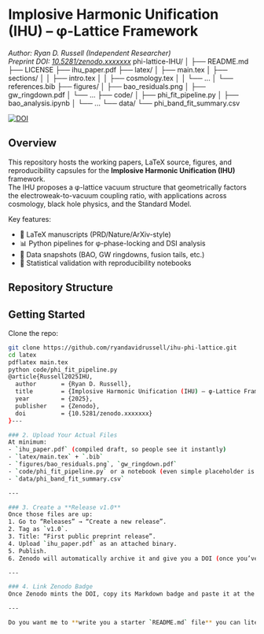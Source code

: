 # Implosive Harmonic Unification (IHU) – φ-Lattice Framework
*Author: Ryan D. Russell (Independent Researcher)*  
*Preprint DOI: [10.5281/zenodo.xxxxxxx](https://doi.org/10.5281/zenodo.xxxxxxx)*
phi-lattice-IHU/
│
├── README.md
├── LICENSE
├── ihu_paper.pdf
├── latex/
│   ├── main.tex
│   ├── sections/
│   │   ├── intro.tex
│   │   ├── cosmology.tex
│   │   └── ...
│   └── references.bib
├── figures/
│   ├── bao_residuals.png
│   ├── gw_ringdown.pdf
│   └── ...
├── code/
│   ├── phi_fit_pipeline.py
│   ├── bao_analysis.ipynb
│   └── ...
└── data/
    └── phi_band_fit_summary.csv

[![DOI](https://zenodo.org/badge/DOI/10.5281/zenodo.xxxxxxx.svg)](https://doi.org/10.5281/zenodo.xxxxxxx)

## Overview
This repository hosts the working papers, LaTeX source, figures, and reproducibility capsules for the **Implosive Harmonic Unification (IHU)** framework.  
The IHU proposes a φ-lattice vacuum structure that geometrically factors the electroweak-to-vacuum coupling ratio, with applications across cosmology, black hole physics, and the Standard Model.

Key features:
- 📄 LaTeX manuscripts (PRD/Nature/ArXiv-style)
- 📊 Python pipelines for φ-phase-locking and DSI analysis
- 📂 Data snapshots (BAO, GW ringdowns, fusion tails, etc.)
- 🔬 Statistical validation with reproducibility notebooks

## Repository Structure

## Getting Started
Clone the repo:
```bash
git clone https://github.com/ryandavidrussell/ihu-phi-lattice.git
cd latex
pdflatex main.tex
python code/phi_fit_pipeline.py
@article{Russell2025IHU,
  author       = {Ryan D. Russell},
  title        = {Implosive Harmonic Unification (IHU) – φ-Lattice Framework},
  year         = {2025},
  publisher    = {Zenodo},
  doi          = {10.5281/zenodo.xxxxxxx}
}---

### 2. Upload Your Actual Files
At minimum:
- `ihu_paper.pdf` (compiled draft, so people see it instantly)  
- `latex/main.tex` + `.bib`  
- `figures/bao_residuals.png`, `gw_ringdown.pdf`  
- `code/phi_fit_pipeline.py` or a notebook (even simple placeholder is fine)  
- `data/phi_band_fit_summary.csv`  

---

### 3. Create a **Release v1.0**
Once those files are up:
1. Go to “Releases” → “Create a new release”.  
2. Tag as `v1.0`.  
3. Title: “First public preprint release”.  
4. Upload `ihu_paper.pdf` as an attached binary.  
5. Publish.  
6. Zenodo will automatically archive it and give you a DOI (once you’ve linked GitHub ↔ Zenodo).  

---

### 4. Link Zenodo Badge
Once Zenodo mints the DOI, copy its Markdown badge and paste it at the top of your README (like in my snippet above). That looks super professional.

---

Do you want me to **write you a starter `README.md` file** you can literally copy-paste into your repo right now, before you even connect to Zenodo? That way you’ll already look polished to anyone who stumbles across it.



